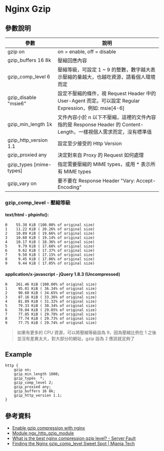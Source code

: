 # Nginx Gzip

## 參數說明

| 參數  |  說明 |
|---|---|
| gzip on | on = enable, off = disable  |
| gzip_buffers 16 8k | 壓縮回應內容  |
| gzip_comp_level 6 | 壓縮等級，可設定 1 ~ 9 的整數，數字越大表示壓縮的量越大，也越吃資源，請看個人環境而定  |
| gzip_disable "msie6" | 設定不壓縮的條件，視 Request Header 中的 User-Agent 而定。可以設定 Regular Expression，例如: msie[4-6]  |
| gzip_min_length 1k | 文件內容小於 n 以下不壓縮，這裡的文件內容指的是 Response Header 的 Content-Length，一樣視個人需求而定，沒有標準值  |
| gzip_http_version 1.1 | 設定至少接受的 Http Version  |
| gzip_proxied any | 決定對來自 Proxy 的 Request 如何處理  |
| gzip_types [mime-types] | 指定需要壓縮的 MIME types，或用 * 表示所有 MIME types |
| gzip_vary on | 要不要在 Response Header "Vary: Accept-Encoding" |

### gzip_comp_level - 壓縮等級

#### text/html - phpinfo():

```
0    55.38 KiB (100.00% of original size)
1    11.22 KiB ( 20.26% of original size)
2    10.89 KiB ( 19.66% of original size)
3    10.60 KiB ( 19.14% of original size)
4    10.17 KiB ( 18.36% of original size)
5     9.79 KiB ( 17.68% of original size)
6     9.62 KiB ( 17.37% of original size)
7     9.50 KiB ( 17.15% of original size)
8     9.45 KiB ( 17.06% of original size)
9     9.44 KiB ( 17.05% of original size)
```

#### application/x-javascript - jQuery 1.8.3 (Uncompressed)

```
0    261.46 KiB (100.00% of original size)
1     95.01 KiB ( 36.34% of original size)
2     90.60 KiB ( 34.65% of original size)
3     87.16 KiB ( 33.36% of original size)
4     81.89 KiB ( 31.32% of original size)
5     79.33 KiB ( 30.34% of original size)
6     78.04 KiB ( 29.85% of original size)
7     77.85 KiB ( 29.78% of original size)
8     77.74 KiB ( 29.73% of original size)
9     77.75 KiB ( 29.74% of original size)
```

> 如果有更多的 CPU 資源，可以將壓縮等級設為 9，因為壓縮比例在 1 之後並沒有差異太大，對大部分的網站，gzip 設為 2 應該就足夠了

## Example

```
http {
    gzip on;
    gzip_min_length 1000;
    gzip_types  *;
    gzip_comp_level 2;
    gzip_proxied any;
    gzip_buffers 16 8k;
    gzip_http_version 1.1;
}
```


## 參考資料
* [Enable gzip compression with nginx](http://blog.norman-chen.me/post/16)
* [Module ngx_http_gzip_module](http://nginx.org/en/docs/http/ngx_http_gzip_module.html#gzip_types)
* [What is the best nginx compression gzip level? - Server Fault](http://serverfault.com/questions/253074/what-is-the-best-nginx-compression-gzip-level)
* [Finding the Nginx gzip_comp_level Sweet Spot | Mjanja Tech](https://mjanja.ch/2015/03/finding-the-nginx-gzip_comp_level-sweet-spot/)